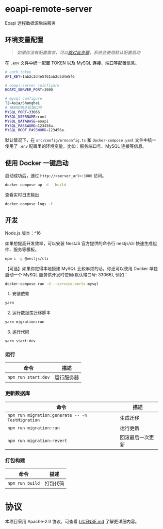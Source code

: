# eoapi-remote-server

Eoapi 远程数据源后端服务

## 环境变量配置

>*如果你没有配置需求，可以[跳过此步骤](#使用-docker-一键启动)，系统会使用默认配置启动*

在 `.env` 文件中统一配置 TOKEN 以及 MySQL 连接、端口等配置信息。

```bash
# auth token
API_KEY=1ab2c3d4e5f61ab2c3d4e5f6

# eoapi-server coinfigure
EOAPI_SERVER_PORT=3000

# mysql configure
TZ=Asia/Shanghai
# 映射到宿主机端口号
MYSQL_PORT=33066
MYSQL_USERNAME=root
MYSQL_DATABASE=eoapi
MYSQL_PASSWORD=123456a.
MYSQL_ROOT_PASSWORD=123456a.
```

默认情况下，在 `src/config/ormconfig.ts` 和 `docker-compose.yaml` 文件中统一使用了 `.env` 配置里的环境变量，比如：服务端口号、MySQL 连接等信息。

## 使用 Docker 一键启动

启动成功后，通过 `http://<server_url>:3000` 访问。

```bash
docker-compose up -d --build
```

查看实时日志输出

```bash
docker-compose logs -f
```

## 开发
Node.js 版本：^16

如果想提高开发效率，可以安装 NestJS 官方提供的命令行 nestjs/cli 快速生成组件、服务等模板。

```bash
npm i -g @nestjs/cli
```

【可选】如果你觉得本地搭建 MySQL 比较麻烦的话，你还可以使用 Docker 单独启动一个 MySQL 服务供开发时使用(默认端口号: 33066), 例如：

```bash
docker-compose run -d --service-ports mysql
```

1. 安装依赖

```bash
yarn 
```

2. 运行数据库迁移脚本
```bash
yarn migration:run
```

3. 运行代码

```bash
yarn start:dev
```

### 运行

| 命令            | 描述       |
| --------------- | ---------- |
| `npm run start:dev` | 运行服务器 |

### 更新数据库

| 命令                                             | 描述             |
| ------------------------------------------------ | ---------------- |
| `npm run migration:generate -- -n TestMigration` | 生成迁移         |
| `npm run migration:run`                          | 运行更新         |
| `npm run migration:revert`                       | 回滚最后一次更新 |

### 打包构建

| 命令            | 描述     |
| --------------- | -------- |
| `npm run build` | 打包代码 |

# 协议

本项目采用 Apache-2.0 协议，可查看 [LICENSE.md](LICENSE) 了解更详细内容。
